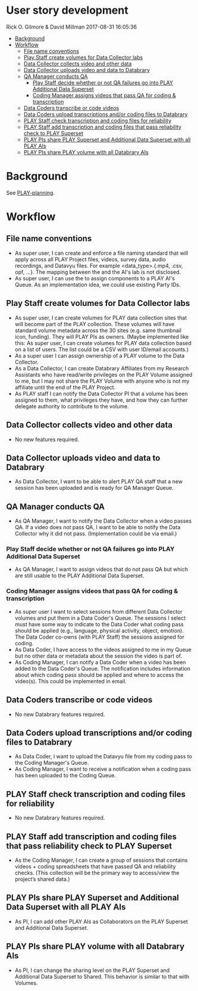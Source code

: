 User story development
================
Rick O. Gilmore & David Millman
2017-08-31 16:05:36

-   [Background](#background)
-   [Workflow](#workflow)
    -   [File name conventions](#file-name-conventions)
    -   [Play Staff create volumes for Data Collector labs](#play-staff-create-volumes-for-data-collector-labs)
    -   [Data Collector collects video and other data](#data-collector-collects-video-and-other-data)
    -   [Data Collector uploads video and data to Databrary](#data-collector-uploads-video-and-data-to-databrary)
    -   [QA Manager conducts QA](#qa-manager-conducts-qa)
        -   [Play Staff decide whether or not QA failures go into PLAY Additional Data Superset](#play-staff-decide-whether-or-not-qa-failures-go-into-play-additional-data-superset)
        -   [Coding Manager assigns videos that pass QA for coding & transcription](#coding-manager-assigns-videos-that-pass-qa-for-coding-transcription)
    -   [Data Coders transcribe or code videos](#data-coders-transcribe-or-code-videos)
    -   [Data Coders upload transcriptions and/or coding files to Databrary](#data-coders-upload-transcriptions-andor-coding-files-to-databrary)
    -   [PLAY Staff check transcription and coding files for reliability](#play-staff-check-transcription-and-coding-files-for-reliability)
    -   [PLAY Staff add transcription and coding files that pass reliability check to PLAY Superset](#play-staff-add-transcription-and-coding-files-that-pass-reliability-check-to-play-superset)
    -   [PLAY PIs share PLAY Superset and Additional Data Superset with all PLAY AIs](#play-pis-share-play-superset-and-additional-data-superset-with-all-play-ais)
    -   [PLAY PIs share PLAY volume with all Databrary AIs](#play-pis-share-play-volume-with-all-databrary-ais)

Background
==========

See [PLAY-planning](PLAY-planning.md).

Workflow
========

File name conventions
---------------------

-   As super user, I can create and enforce a file naming standard that will apply across all PLAY Project files, videos, survey data, audio recordings, and Datavyu files. For example <site-id-number>*<participant-id-number>*<data_type>.{.mp4, .csv, opf, ...}. The mapping between the <site-id-numbers> and the AI's lab is not disclosed.
-   As super user, I can use the <site-id-number> to assign components to a PLAY AI's Queue. As an implementation idea, we could use existing Party IDs.

Play Staff create volumes for Data Collector labs
-------------------------------------------------

-   As super user, I can create volumes for PLAY data collection sites that will become part of the PLAY collection. These volumes will have standard volume metadata across the 30 sites (e.g. same thumbnail icon, funding). They will PLAY PIs as owners. (Maybe implemented like this: As super user, I can create volumes for PLAY data collection based on a list of users. The list could be a CSV with user ID/email accounts.)
-   As a super user I can assign ownership of a PLAY volume to the Data Collector.
-   As a Data Collector, I can create Databrary Affiliates from my Research Assistants who have read/write privileges on the PLAY Volume assigned to me, but I may not share the PLAY Volume with anyone who is not my affiliate until the end of the PLAY Project.
-   As PLAY staff I can notify the Data Collector PI that a volume has been assigned to them, what privileges they have, and how they can further delegate authority to contribute to the volume.

Data Collector collects video and other data
--------------------------------------------

-   No new features required.

Data Collector uploads video and data to Databrary
--------------------------------------------------

-   As Data Collector, I want to be able to alert PLAY QA staff that a new session has been uploaded and is ready for QA Manager Queue.

QA Manager conducts QA
----------------------

-   As QA Manager, I want to notify the Data Collector when a video passes QA. If a video does *not* pass QA, I want to be able to notify the Data Collector why it did not pass. (Implementation could be via email.)

### Play Staff decide whether or not QA failures go into PLAY Additional Data Superset

-   As QA Manager, I want to assign videos that do not pass QA but which are still usable to the PLAY Additional Data Superset.

### Coding Manager assigns videos that pass QA for coding & transcription

-   As super user I want to select sessions from different Data Collector volumes and put them in a Data Coder's Queue. The sessions I select must have some way to indicate to the Data Coder what coding pass should be applied (e.g., language, physical activity, object, emotion). The Data Coder co-owns (with PLAY Staff) the sessions assigned for coding.
-   As Data Coder, I have access to the videos assigned to me in my Queue but no other data or metadata about the session the video is part of.
-   As Coding Manager, I can notify a Data Coder when a video has been added to the Data Coder's Queue. The notification includes information about which coding pass should be applied and where to access the video(s). This could be implemented in email.

Data Coders transcribe or code videos
-------------------------------------

-   No new Databrary features required.

Data Coders upload transcriptions and/or coding files to Databrary
------------------------------------------------------------------

-   As Data Coder, I want to upload the Datavyu file from my coding pass to the Coding Manager's Queue.
-   As Coding Manager, I want to receive a notification when a coding pass has been uploaded to the Coding Queue.

PLAY Staff check transcription and coding files for reliability
---------------------------------------------------------------

-   No new Databrary features required.

PLAY Staff add transcription and coding files that pass reliability check to PLAY Superset
------------------------------------------------------------------------------------------

-   As the Coding Manager, I can create a group of sessions that contains videos + coding spreadsheets that have passed QA and reliability checks. (This collection will be the primary way to access/view the project’s shared data.)

PLAY PIs share PLAY Superset and Additional Data Superset with all PLAY AIs
---------------------------------------------------------------------------

-   As PI, I can add other PLAY AIs as Collaborators on the PLAY Superset and Additional Data Superset.

PLAY PIs share PLAY volume with all Databrary AIs
-------------------------------------------------

-   As PI, I can change the sharing level on the PLAY Superset and Additional Data Superset to Shared. This behavior is similar to that with Volumes.
